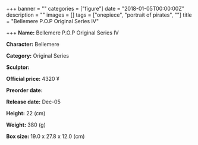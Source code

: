 +++
banner = ""
categories = ["figure"]
date = "2018-01-05T00:00:00Z"
description = ""
images = []
tags = ["onepiece", "portrait of pirates", ""]
title = "Bellemere P.O.P Original Series IV"

+++
**Name:** Bellemere P.O.P Original Series IV

**Character:** Bellemere

**Category:** Original Series

**Sculptor:**

**Official price:** 4320 ¥

**Preorder date:**

**Release date:** Dec-05

**Height:** 22 (cm)

**Weight:** 380 (g)

**Box size:** 19.0 x 27.8 x 12.0 (cm)